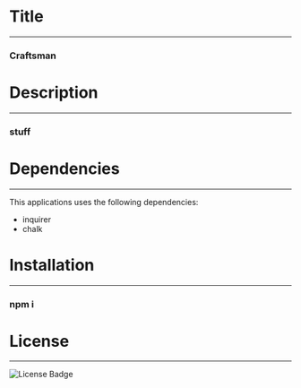 # Title
---
### Craftsman

# Description
---
### stuff

# Dependencies
---
This applications uses the following dependencies:
- inquirer
- chalk

###

# Installation
---
### npm i

# License
---
![License Badge](https://img.shields.io/static/v1?label=License&message=Common%20Development%20and%20Distribution%20License&color=informational)

